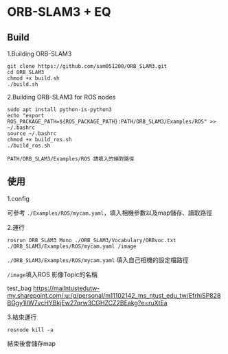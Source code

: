 ORB-SLAM3 + EQ
===

Build
---

1.Building ORB-SLAM3

    git clone https://github.com/sam051200/ORB_SLAM3.git 
	cd ORB_SLAM3
	chmod +x build.sh 
	./build.sh 
2.Building ORB-SLAM3 for ROS nodes 

    sudo apt install python-is-python3 
  	echo "export ROS_PACKAGE_PATH=${ROS_PACKAGE_PATH}:PATH/ORB_SLAM3/Examples/ROS" >> ~/.bashrc 
	source ~/.bashrc
	chmod +x build_ros.sh 
   	./build_ros.sh
`PATH/ORB_SLAM3/Examples/ROS 請填入的絕對路徑`

使用
---
1.config

可參考 `./Examples/ROS/mycam.yaml`，填入相機參數以及map儲存、讀取路徑

2.運行

	rosrun ORB_SLAM3 Mono ./ORB_SLAM3/Vocabulary/ORBvoc.txt ./ORB_SLAM3/Examples/ROS/mycam.yaml /image
`./ORB_SLAM3/Examples/ROS/mycam.yaml` 填入自己相機的設定檔路徑

`/image`填入ROS 影像Topic的名稱

test_bag 
https://mailntustedutw-my.sharepoint.com/:u:/g/personal/m11102142_ms_ntust_edu_tw/EfrhiSP828BGgy1lIW7vcHYBkjEw27qrw3CGHZCZ2BEakg?e=ruXtEa

3.結束運行

	rosnode kill -a
	
結束後會儲存map



   
